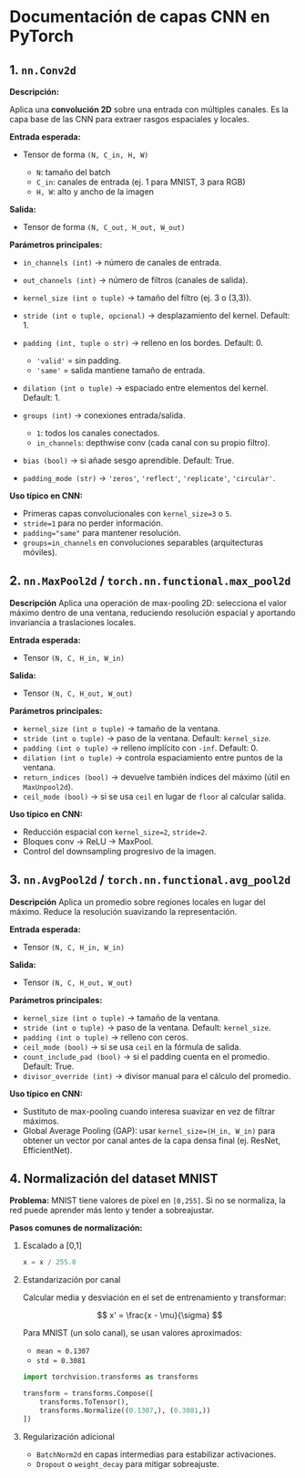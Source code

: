 # Documentación de capas CNN en PyTorch

## 1. `nn.Conv2d`

**Descripción:**

Aplica una **convolución 2D** sobre una entrada con múltiples canales. Es la capa base de las CNN para extraer rasgos espaciales y locales.

**Entrada esperada:**

- Tensor de forma `(N, C_in, H, W)`

  - `N`: tamaño del batch
  - `C_in`: canales de entrada (ej. 1 para MNIST, 3 para RGB)
  - `H, W`: alto y ancho de la imagen

**Salida:**

- Tensor de forma `(N, C_out, H_out, W_out)`

**Parámetros principales:**

- `in_channels (int)` -> número de canales de entrada.
- `out_channels (int)` -> número de filtros (canales de salida).
- `kernel_size (int o tuple)` -> tamaño del filtro (ej. 3 o (3,3)).
- `stride (int o tuple, opcional)` -> desplazamiento del kernel. Default: 1.
- `padding (int, tuple o str)` -> relleno en los bordes. Default: 0.

  - `'valid'` = sin padding.
  - `'same'` = salida mantiene tamaño de entrada.
- `dilation (int o tuple)` -> espaciado entre elementos del kernel. Default: 1.
- `groups (int)` -> conexiones entrada/salida.

  - `1`: todos los canales conectados.
  - `in_channels`: depthwise conv (cada canal con su propio filtro).
- `bias (bool)` -> si añade sesgo aprendible. Default: True.
- `padding_mode (str)` -> `'zeros'`, `'reflect'`, `'replicate'`, `'circular'`.

**Uso típico en CNN:**

- Primeras capas convolucionales con `kernel_size=3` o `5`.
- `stride=1` para no perder información.
- `padding="same"` para mantener resolución.
- `groups=in_channels` en convoluciones separables (arquitecturas móviles).

## 2. `nn.MaxPool2d` / `torch.nn.functional.max_pool2d`

**Descripción**
Aplica una operación de max-pooling 2D: selecciona el valor máximo dentro de una ventana, reduciendo resolución espacial y aportando invariancia a traslaciones locales.

**Entrada esperada:**

- Tensor `(N, C, H_in, W_in)`

**Salida:**

- Tensor `(N, C, H_out, W_out)`

**Parámetros principales:**

- `kernel_size (int o tuple)` -> tamaño de la ventana.
- `stride (int o tuple)` -> paso de la ventana. Default: `kernel_size`.
- `padding (int o tuple)` -> relleno implícito con `-inf`. Default: 0.
- `dilation (int o tuple)` -> controla espaciamiento entre puntos de la ventana.
- `return_indices (bool)` -> devuelve también índices del máximo (útil en `MaxUnpool2d`).
- `ceil_mode (bool)` -> si se usa `ceil` en lugar de `floor` al calcular salida.

**Uso típico en CNN:**

- Reducción espacial con `kernel_size=2`, `stride=2`.
- Bloques conv -> ReLU -> MaxPool.
- Control del downsampling progresivo de la imagen.

## 3. `nn.AvgPool2d` / `torch.nn.functional.avg_pool2d`

**Descripción**
Aplica un promedio sobre regiones locales en lugar del máximo. Reduce la resolución suavizando la representación.

**Entrada esperada:**

- Tensor `(N, C, H_in, W_in)`

**Salida:**

- Tensor `(N, C, H_out, W_out)`

**Parámetros principales:**

- `kernel_size (int o tuple)` -> tamaño de la ventana.
- `stride (int o tuple)` -> paso de la ventana. Default: `kernel_size`.
- `padding (int o tuple)` -> relleno con ceros.
- `ceil_mode (bool)` -> si se usa `ceil` en la fórmula de salida.
- `count_include_pad (bool)` -> si el padding cuenta en el promedio. Default: True.
- `divisor_override (int)` -> divisor manual para el cálculo del promedio.

**Uso típico en CNN:**

- Sustituto de max-pooling cuando interesa suavizar en vez de filtrar máximos.
- Global Average Pooling (GAP): usar `kernel_size=(H_in, W_in)` para obtener un vector por canal antes de la capa densa final (ej. ResNet, EfficientNet).

## 4. Normalización del dataset MNIST

**Problema:**
MNIST tiene valores de píxel en `[0,255]`. Si no se normaliza, la red puede aprender más lento y tender a sobreajustar.

**Pasos comunes de normalización:**

1. Escalado a \[0,1]

    ```python
    x = x / 255.0
    ```

2. Estandarización por canal

    Calcular media y desviación en el set de entrenamiento y transformar:

    $$
    x' = \frac{x - \mu}{\sigma}
    $$

    Para MNIST (un solo canal), se usan valores aproximados:

    - `mean ≈ 0.1307`
    - `std ≈ 0.3081`

    ```python
    import torchvision.transforms as transforms

    transform = transforms.Compose([
        transforms.ToTensor(),
        transforms.Normalize((0.1307,), (0.3081,))
    ])
    ```

3. Regularización adicional

    - `BatchNorm2d` en capas intermedias para estabilizar activaciones.
    - `Dropout` o `weight_decay` para mitigar sobreajuste.
